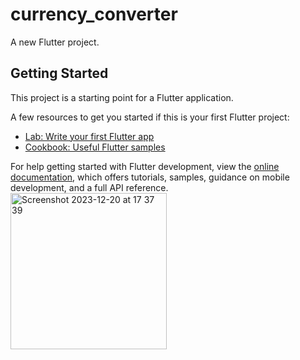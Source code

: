 # currency_converter

A new Flutter project.

## Getting Started

This project is a starting point for a Flutter application.

A few resources to get you started if this is your first Flutter project:

- [Lab: Write your first Flutter app](https://docs.flutter.dev/get-started/codelab)
- [Cookbook: Useful Flutter samples](https://docs.flutter.dev/cookbook)

For help getting started with Flutter development, view the
[online documentation](https://docs.flutter.dev/), which offers tutorials,
samples, guidance on mobile development, and a full API reference.
<img width="250" alt="Screenshot 2023-12-20 at 17 37 39" src="https://github.com/AhensuShrestha/currency_converter/assets/141309741/ea93acd5-ddc6-4ce3-a8a7-17ec95291351">
